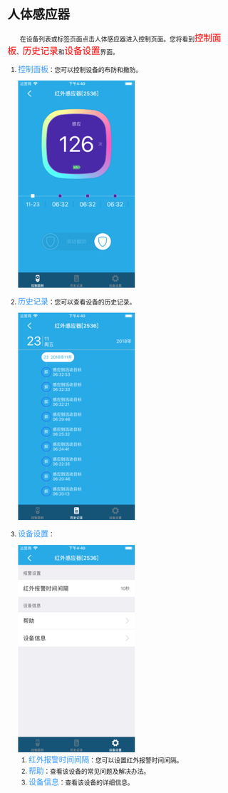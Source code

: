 # 人体感应器

&emsp;&emsp;在设备列表或标签页面点击人体感应器进入控制页面。您将看到<font style='color:#ff0000;font-size:20px'>控制面板</font>、<font style='color:#ff0000;font-size:20px'>历史记录</font>和<font style='color:#ff0000;font-size:20px'>设备设置</font>界面。

1. <font style='color:#3699ff;font-size:17px'>控制面板</font>：您可以控制设备的布防和撤防。

	<img src="../images/MacBee/人体感应/控制界面.png" width = "262" height = "465">
	
2. <font style='color:#3699ff;font-size:17px'>历史记录</font>：您可以查看设备的历史记录。

	<img src="../images/MacBee/人体感应/历史记录.png" width = "262" height = "465">
	
3. <font style='color:#3699ff;font-size:17px'>设备设置</font>：

	<img src="../images/MacBee/人体感应/设置.png" width = "262" height = "465">
	
	1. <font style='color:#3699ff;font-size:17px'>红外报警时间间隔</font>：您可以设置红外报警时间间隔。
	2. <font style='color:#3699ff;font-size:17px'>帮助</font>：查看该设备的常见问题及解决办法。
	3. <font style='color:#3699ff;font-size:17px'>设备信息</font>：查看该设备的详细信息。
	